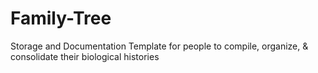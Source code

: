 # Family-Tree
Storage and Documentation Template for people to compile, organize, &amp; consolidate their biological histories
